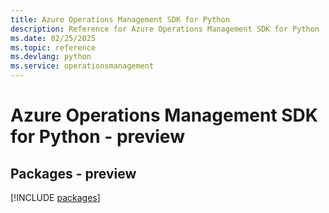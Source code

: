 ```yaml
---
title: Azure Operations Management SDK for Python
description: Reference for Azure Operations Management SDK for Python
ms.date: 02/25/2025
ms.topic: reference
ms.devlang: python
ms.service: operationsmanagement
---
```

# Azure Operations Management SDK for Python - preview
## Packages - preview
[!INCLUDE [packages](operations-management-index.md)]